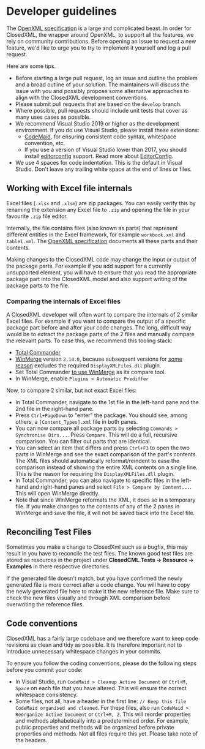 # Developer guidelines
The [OpenXML specification](https://www.ecma-international.org/publications/standards/Ecma-376.htm) is a large and complicated beast. In order for ClosedXML, the wrapper around OpenXML, to support all the features, we rely on community contributions. Before opening an issue to request a new feature, we'd like to urge you to try to implement it yourself and log a pull request.

Here are some tips.

* Before starting a large pull request, log an issue and outline the problem and a broad outline of your solution. The maintainers will discuss the issue with you and possibly propose some alternative approaches to align with the ClosedXML development conventions. 
* Please submit pull requests that are based on the `develop` branch.
* Where possible, pull requests should include unit tests that cover as many uses cases as possible.
* We recommend Visual Studio 2019 or higher as the development environment. If you do use Visual Studio, please install these extensions:
  * [CodeMaid](https://marketplace.visualstudio.com/items?itemName=SteveCadwallader.CodeMaid), for ensuring consistent code syntax, whitespace convention, etc.
  * If you use a version of Visual Studio lower than 2017, you should install [editorconfig](<https://marketplace.visualstudio.com/items?itemName=EditorConfigTeam.EditorConfig>) support. Read more about [EditorConfig](http://www.editorconfig.org).
* We use 4 spaces for code indentation. This is the default in Visual Studio. Don't leave any trailing white space at the end of lines or files.



## Working with Excel file internals
Excel files (`.xlsx` and `.xlsm`) are zip packages. You can easily verify this by renaming the extension any Excel file to `.zip` and opening the file in your favourite `.zip` file editor.

Internally, the file contains files (also known as parts) that represent different entities in the Excel framework, for example `workbook.xml` and `table1.xml`. The [OpenXML specification](https://www.ecma-international.org/publications/standards/Ecma-376.htm) documents all these parts and their contents.

Making changes to the ClosedXML code may change the input or output of the package parts. For example if you add support for a currently unsupported element, you will have to ensure that you read the appropriate package part into the ClosedXML model and also support writing of the package parts to the file.

### Comparing the internals of Excel files

A ClosedXML developer will often want to compare the internals of 2 similar Excel files. For example if you want to compare the output of a specific package part before and after your code changes. The long, difficult way would be to extract the package parts of the 2 files and manually compare the relevant parts. To ease this, we recommend this tooling stack:

- [Total Commander](https://www.ghisler.com/download.htm)
- [WinMerge](http://winmerge.org/downloads) version `2.14.0`, because subsequent versions for [some reason](https://bitbucket.org/winmerge/winmerge/issues/152/displayxmlfiles-plugin-not-included-with) excludes the required `DisplayXMLFiles.dll` plugin.
- Set Total Commander [to use WinMerge](https://superuser.com/questions/238039/can-i-replace-internal-diff-in-total-commander-with-a-custom-tool) as its compare tool.
- In WinMerge, enable `Plugins > Automatic Prediffer`

Now, to compare 2 similar, but not exact Excel files:

- In Total Commander, navigate to the 1st file in the left-hand pane and the 2nd file in the right-hand pane.
- Press `Ctrl+PageDown` to "enter" the package. You should see, among others, a `[Content_Types].xml` file in both panes.
- You can now compare all package parts by selecting `Commands > Synchronise Dirs...`. Press `Compare`. This will do a full, recursive comparison. You can filter out parts that are identical. 
- You can select an item that differs and press `Ctrl+F3` to open the two parts in WinMerge and see the exact comparison of the part's contents. The XML files should automatically reformat/reindent to ease the comparison instead of showing the entire XML contents on a single line. This is the reason for requiring the `DisplayXMLFiles.dll` plugin.
- In Total Commander, you can also navigate to specific files in the left-hand and right-hand panes and select `File > Compare by Content...`. This will open WinMerge directly.
- Note that since WinMerge reformats the XML, it does so in a temporary file. If you make changes to the contents of any of the 2 panes in WinMerge and save the file, it will not be saved back into the Excel file.

## Reconciling Test Files

Sometimes you make a change to ClosedXml such as a bugfix, this may result in you have to reconcile the test files. The known good test files are stored as resources in the project under **ClosedCML.Tests -> Resource -> Examples** in there respective directories.

If the generated file doesn't match, but you have confirmed the newly generated file is more correct after a code change. You will have to copy the newly generated file here to make it the new reference file. Make sure to check the new files visually and through XML comparison before overwriting the reference files.

## Code conventions
ClosedXML has a fairly large codebase and we therefore want to keep code revisions as clean and tidy as possible. It is therefore important not to introduce unnecessary whitespace changes in your commits.

To ensure you follow the coding conventions, please do the following steps before you commit your code:

- In Visual Studio, run `CodeMaid > Cleanup Active Document` or `Ctrl+M, Space` on each file that you have altered. This will ensure the correct whitespace consistency.
- Some files, not all, have a header in the first line: `// Keep this file CodeMaid organised and cleaned`. For these files, also run `CodeMaid > Reorganize Active Document` or `Ctrl+M, Z`. This will reorder properties and methods alphabetically into a predetermined order. For example, public properties and methods will be organized before private properties and methods. Not all files require this yet. Please take note of the headers.
